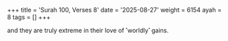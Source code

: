 +++
title = 'Surah 100, Verses 8'
date = '2025-08-27'
weight = 6154
ayah = 8
tags = []
+++

and they are truly extreme in their love of ˹worldly˺ gains.